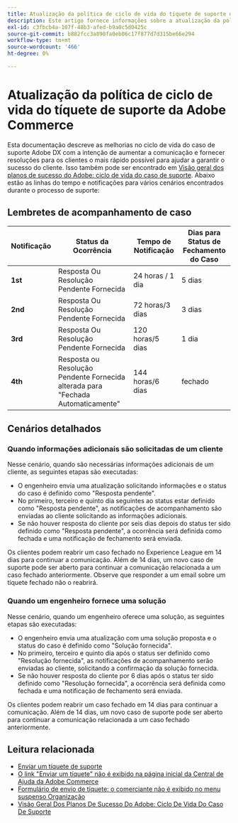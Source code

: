 ```yaml
---
title: Atualização da política de ciclo de vida do tíquete de suporte da Adobe Commerce
description: Este artigo fornece informações sobre a atualização da política de ciclo de vida do tíquete de suporte da Adobe Commerce.
exl-id: c3fbcb4a-107f-48b3-afed-b9a0c5d0425c
source-git-commit: b882fcc3a890fa0eb06c17f877d7d315be66e294
workflow-type: tm+mt
source-wordcount: '466'
ht-degree: 0%

---
```


# Atualização da política de ciclo de vida do tíquete de suporte da Adobe Commerce

Esta documentação descreve as melhorias no ciclo de vida do caso de suporte Adobe DX com a intenção de aumentar a comunicação e fornecer resoluções para os clientes o mais rápido possível para ajudar a garantir o sucesso do cliente. Isso também pode ser encontrado em [Visão geral dos planos de sucesso do Adobe: ciclo de vida do caso de suporte](https://experienceleague.adobe.com/pt-br/docs/support-resources/data-sheets/overview#support-case-lifecycle---coming-soon).
Abaixo estão as linhas do tempo e notificações para vários cenários encontrados durante o processo de suporte:

## Lembretes de acompanhamento de caso

| Notificação | Status da Ocorrência | Tempo de Notificação | Dias para Status de Fechamento do Caso |
|--- |--- |--- |--- |
| **1st** | Resposta Ou Resolução Pendente Fornecida | 24 horas / 1 dia | 5 dias |
| **2nd** | Resposta Ou Resolução Pendente Fornecida | 72 horas/3 dias | 3 dias |
| **3rd** | Resposta Ou Resolução Pendente Fornecida | 120 horas/5 dias | 1 dia |
| **4th** | Resposta ou Resolução Pendente Fornecida alterada para &quot;Fechada Automaticamente&quot; | 144 horas/6 dias | fechado |

## Cenários detalhados

### Quando informações adicionais são solicitadas de um cliente

Nesse cenário, quando são necessárias informações adicionais de um cliente, as seguintes etapas são executadas:

* O engenheiro envia uma atualização solicitando informações e o status do caso é definido como &quot;Resposta pendente&quot;.
* No primeiro, terceiro e quinto dia seguintes ao status estar definido como &quot;Resposta pendente&quot;, as notificações de acompanhamento são enviadas ao cliente solicitando as informações adicionais.
* Se não houver resposta do cliente por seis dias depois do status ter sido definido como &quot;Resposta pendente&quot;, a ocorrência será definida como fechada e uma notificação de fechamento será enviada.

Os clientes podem reabrir um caso fechado no Experience League em 14 dias para continuar a comunicação. Além de 14 dias, um novo caso de suporte pode ser aberto para continuar a comunicação relacionada a um caso fechado anteriormente. Observe que responder a um email sobre um tíquete fechado não o reabrirá.

### Quando um engenheiro fornece uma solução

Nesse cenário, quando um engenheiro oferece uma solução, as seguintes etapas são executadas:

* O engenheiro envia uma atualização com uma solução proposta e o status do caso é definido como &quot;Solução fornecida&quot;.
* No primeiro, terceiro e quinto dia após o status ser definido como &quot;Resolução fornecida&quot;, as notificações de acompanhamento serão enviadas ao cliente, solicitando a confirmação da solução fornecida.
* Se não houver resposta do cliente por 6 dias após o status ter sido definido como &quot;Resolução fornecida&quot;, a ocorrência será definida como fechada e uma notificação de fechamento será enviada.

Os clientes podem reabrir um caso fechado em 14 dias para continuar a comunicação. Além de 14 dias, um novo caso de suporte pode ser aberto para continuar a comunicação relacionada a um caso fechado anteriormente.

## Leitura relacionada

* [Enviar um tíquete de suporte](https://experienceleague.adobe.com/pt-br/docs/commerce-knowledge-base/kb/help-center-guide/magento-help-center-user-guide#submit-ticket)
* [&#x200B; O link &quot;Enviar um tíquete&quot; não é exibido na página inicial da Central de Ajuda da Adobe Commerce](https://experienceleague.adobe.com/pt-br/docs/commerce-knowledge-base/kb/help-center-guide/magento-help-center-user-guide#no-submit-link)
* [Formulário de envio de tíquete: o comerciante não é exibido no menu suspenso Organização](https://experienceleague.adobe.com/pt-br/docs/commerce-knowledge-base/kb/help-center-guide/magento-help-center-user-guide#merchant-not-displayed)
* [Visão Geral Dos Planos De Sucesso Do Adobe: Ciclo De Vida Do Caso De Suporte](https://experienceleague.adobe.com/pt-br/docs/support-resources/data-sheets/overview#support-case-lifecycle---coming-soon)

